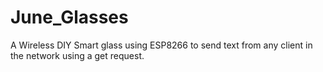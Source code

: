 # June_Glasses
A Wireless DIY Smart glass using ESP8266 to send text from any client in the network using a get request.

